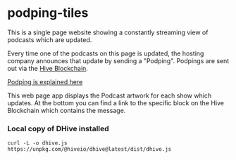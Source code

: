 # podping-tiles

This is a single page website showing a constantly streaming view of podcasts which are updated.

Every time one of the podcasts on this page is updated, the hosting company announces that update by sending a "Podping". Podpings are sent out via the [Hive Blockchain](https://hive.io).

[Podping is explained here](https://podping.org)

This web page app displays the Podcast artwork for each show which updates. At the bottom you can find a link to the specific block on the Hive Blockchain which contains the message.




### Local copy of DHive installed
```
curl -L -o dhive.js https://unpkg.com/@hiveio/dhive@latest/dist/dhive.js
```